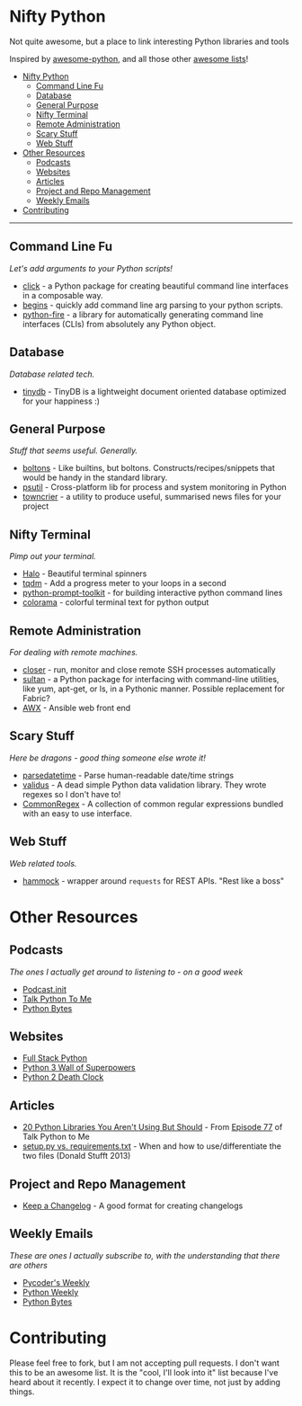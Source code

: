 # Nifty Python
Not quite awesome, but a place to link interesting Python libraries and tools

Inspired by [awesome-python](https://github.com/vinta/awesome-python), and
all those other [awesome lists](https://github.com/sindresorhus/awesome)!

- [Nifty Python](#nifty-python)
    - [Command Line Fu](#command-line-fu)
    - [Database](#database)
    - [General Purpose](#general-purpose)
    - [Nifty Terminal](#nifty-terminal)
    - [Remote Administration](#remote-administration)
    - [Scary Stuff](#scary-stuff)
    - [Web Stuff](#web-stuff)
- [Other Resources](#other-resources)
    - [Podcasts](#podcasts)
    - [Websites](#websites)
    - [Articles](#articles)
    - [Project and Repo Management](#project-and-repo-management)
    - [Weekly Emails](#weekly-emails)
- [Contributing](#contributing)

- - -

## Command Line Fu

*Let's add arguments to your Python scripts!*

* [click](https://github.com/pallets/click) - a Python package for creating beautiful command line interfaces in a composable way.
* [begins](https://github.com/aliles/begins) - quickly add command line arg parsing to your python scripts.
* [python-fire](https://github.com/google/python-fire) - a library for automatically generating command line interfaces (CLIs) from absolutely any Python object.

## Database

*Database related tech.*

* [tinydb](https://github.com/msiemens/tinydb) - TinyDB is a lightweight document oriented database optimized for your happiness :)

## General Purpose

*Stuff that seems useful. Generally.*

* [boltons](https://github.com/mahmoud/boltons) - Like builtins, but boltons. Constructs/recipes/snippets that would be handy in the standard library.
* [psutil](https://github.com/giampaolo/psutil) - Cross-platform lib for process and system monitoring in Python
* [towncrier](https://github.com/hawkowl/towncrier) - a utility to produce useful, summarised news files for your project

## Nifty Terminal

*Pimp out your terminal.*

* [Halo](https://github.com/ManrajGrover/halo) - Beautiful terminal spinners
* [tqdm](https://github.com/noamraph/tqdm) - Add a progress meter to your loops in a second
* [python-prompt-toolkit](https://github.com/jonathanslenders/python-prompt-toolkit) - for building interactive python command lines
* [colorama](https://github.com/tartley/colorama) - colorful terminal text for python output

## Remote Administration

*For dealing with remote machines.*

* [closer](https://github.com/haarcuba/closer) - run, monitor and close remote SSH processes automatically
* [sultan](https://github.com/aeroxis/sultan) - a Python package for interfacing with command-line utilities, like yum, apt-get, or ls, in a Pythonic manner. Possible replacement for Fabric?
* [AWX](https://github.com/ansible/awx) - Ansible web front end

## Scary Stuff

*Here be dragons - good thing someone else wrote it!*

* [parsedatetime](https://github.com/bear/parsedatetime) - Parse human-readable date/time strings
* [validus](https://github.com/shopnilsazal/validus) - A dead simple Python data validation library. They wrote regexes so I don't have to!
* [CommonRegex](https://github.com/madisonmay/CommonRegex) - A collection of common regular expressions bundled with an easy to use interface.

## Web Stuff

*Web related tools.*

* [hammock](https://github.com/kadirpekel/hammock) - wrapper around `requests` for REST APIs. "Rest like a boss"

# Other Resources

## Podcasts

*The ones I actually get around to listening to - on a good week*

* [Podcast.init](https://podcastinit.com/)
* [Talk Python To Me](https://talkpython.fm/)
* [Python Bytes](https://pythonbytes.fm)

## Websites

* [Full Stack Python](https://www.fullstackpython.com/)
* [Python 3 Wall of Superpowers](http://python3wos.appspot.com/)
* [Python 2 Death Clock](https://pythonclock.org/)

## Articles

* [20 Python Libraries You Aren't Using But Should](http://www.oreilly.com/programming/free/20-python-libraries-you-arent-using-but-should.csp) - From [Episode 77](https://talkpython.fm/episodes/show/77/20-python-libraries-you-aren-t-using-but-should) of Talk Python to Me
* [setup.py vs. requirements.txt](https://caremad.io/posts/2013/07/setup-vs-requirement/) - When and how to use/differentiate the two files (Donald Stufft 2013)

## Project and Repo Management

* [Keep a Changelog](http://keepachangelog.com/en/1.0.0/) - A good format for creating changelogs

## Weekly Emails

*These are ones I actually subscribe to, with the understanding that there are others*

* [Pycoder's Weekly](http://pycoders.com/)
* [Python Weekly](http://www.pythonweekly.com/)
* [Python Bytes](https://pythonbytes.fm)

# Contributing

Please feel free to fork, but I am not accepting pull requests. I don't want this to be an awesome list.
It is the "cool, I'll look into it" list because I've heard about it recently. I expect it to change over time, not just by adding things.
